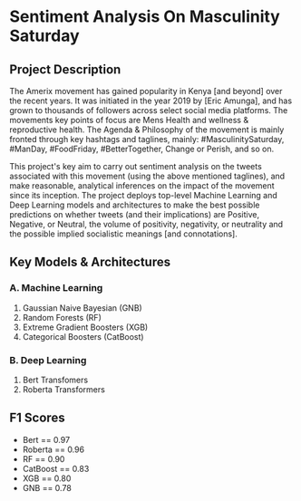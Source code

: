 # Sentiment Analysis On Masculinity Saturday

## Project Description 

The Amerix movement has gained popularity in Kenya [and beyond] over the recent years. It was initiated in the year 2019 by [Eric Amunga], and has grown to thousands of followers across select social media platforms. The movements key points of focus are Mens Health and wellness & reproductive health. The Agenda & Philosophy of the movement is
mainly fronted through key hashtags and taglines, mainly: #MasculinitySaturday, #ManDay, #FoodFriday, #BetterTogether, Change or Perish, and so on. 

This project's key aim to carry out sentiment analysis on the tweets associated with this movement (using the above mentioned taglines), and make reasonable, analytical inferences on the impact of the movement since its inception. 
The project deploys top-level Machine Learning and Deep Learning models and architectures to make the best possible predictions on whether tweets (and their implications) are Positive, Negative, or Neutral, the volume of positivity, negativity, or neutrality and the possible implied socialistic meanings [and connotations].

## Key Models & Architectures

### A.  Machine Learning 

<ol>
  <li> Gaussian Naive Bayesian (GNB) </li>
  <li> Random Forests (RF) </li>
  <li> Extreme Gradient Boosters (XGB) </li>
  <li> Categorical Boosters (CatBoost) </li>
</ol>

### B.  Deep Learning
  
<ol>
  <li> Bert Transfomers </li>
  <li> Roberta Transformers </li>
 </ol>

## F1 Scores

 <ul>
   <li> Bert == 0.97 </li>
   <li> Roberta == 0.96 </li>
   <li> RF == 0.90 </li>
   <li> CatBoost == 0.83 </li>
   <li> XGB == 0.80 </li>
   <li> GNB == 0.78 </li>
 </ul>
   






